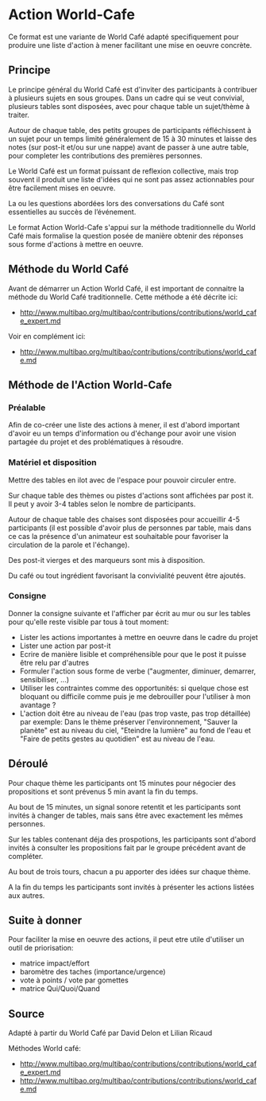 <!--

---
title: Action World-Cafe 
description: Ce format est une variante de World Café adapté specifiquement pour produire une liste d'action à mener facilitant une mise en oeuvre concrète.
image_url: 
licence: CC-BY-SA
---

-->


# Action World-Cafe

Ce format est une variante de World Café adapté specifiquement pour produire une liste d'action à mener facilitant une mise en oeuvre concrète.


## Principe

Le principe général du World Café est d'inviter des participants à contribuer à plusieurs sujets en sous groupes. Dans un cadre qui se veut convivial, plusieurs tables sont disposées, avec pour chaque table un sujet/thème à traiter. 

Autour de chaque table, des petits groupes de participants réfléchissent à un sujet pour un temps limité généralement de 15 à 30 minutes et laisse des notes (sur post-it et/ou sur une nappe) avant de passer à une autre table, pour completer les contributions des premières personnes.

Le World Café est un format puissant de reflexion collective, mais trop souvent il produit une liste d'idées qui ne sont pas assez actionnables pour être facilement mises en oeuvre.

La ou les questions abordées lors des conversations du Café sont essentielles au succès de l’événement.

Le format Action World-Cafe s'appui sur la méthode traditionnelle du World Café mais formalise la question posée de manière obtenir des réponses sous forme d'actions à mettre en oeuvre.

## Méthode du World Café
Avant de démarrer un Action World Café, il est important de connaitre la méthode du World Café traditionnelle. Cette méthode a été décrite ici: 
- http://www.multibao.org/multibao/contributions/contributions/world_cafe_expert.md

Voir en complément ici:
- http://www.multibao.org/multibao/contributions/contributions/world_cafe.md

## Méthode de l'Action World-Cafe

### Préalable

Afin de co-créer une liste des actions à mener, il est d'abord important d'avoir eu un temps d'information ou d'échange pour avoir une vision partagée du projet et des problématiques à résoudre.

### Matériel et disposition 

Mettre des tables en ilot avec de l'espace pour pouvoir circuler entre.

Sur chaque table des thèmes ou pistes d'actions sont affichées par post it. Il peut y avoir 3-4 tables selon le nombre de participants. 

Autour de chaque table des chaises sont disposées pour accueillir 4-5 participants (il est possible d'avoir plus de personnes par table, mais dans ce cas la présence d'un animateur est souhaitable pour favoriser la circulation de la parole et l'échange).

Des post-it vierges et des marqueurs sont mis à disposition.

Du café ou tout ingrédient favorisant la convivialité peuvent être ajoutés.

### Consigne

Donner la consigne suivante et l'afficher par écrit au mur ou sur les tables pour qu'elle reste visible par tous à tout moment:
- Lister les actions importantes à mettre en oeuvre dans le cadre du projet
- Lister une action par post-it
- Ecrire de manière lisible et compréhensible pour que le post it puisse être relu par d'autres
- Formuler l'action sous forme de verbe ("augmenter, diminuer, demarrer, sensibiliser, ...)
- Utiliser les contraintes comme des opportunités: si quelque chose est bloquant ou difficile comme puis je me debrouiller pour l'utiliser à mon avantage ?
- L'action doit être au niveau de l'eau (pas trop vaste, pas trop détaillée) par exemple: Dans le thème préserver l'environnement, "Sauver la planète" est au niveau du ciel, "Eteindre la lumière" au fond de l'eau et "Faire de petits gestes au quotidien" est au niveau de l'eau.


## Déroulé

Pour chaque thème les participants ont 15 minutes pour négocier des propositions et sont prévenus 5 min avant la fin du temps. 

Au bout de 15 minutes, un signal sonore retentit et les participants sont invités à changer de tables, mais sans être avec exactement les mêmes personnes. 

Sur les tables contenant déja des prospotions, les participants sont d'abord invités à consulter les propositions fait par le groupe précédent avant de compléter.

Au bout de trois tours, chacun a pu apporter des idées sur chaque thème.

A la fin du temps les participants sont invités à présenter les actions listées aux autres.

## Suite à donner

Pour faciliter la mise en oeuvre des actions, il peut etre utile d'utiliser un outil de priorisation:
- matrice impact/effort
- baromètre des taches (importance/urgence)
- vote à points / vote par gomettes
- matrice Qui/Quoi/Quand

## Source
Adapté à partir du World Café par David Delon et Lilian Ricaud

Méthodes World café:
- http://www.multibao.org/multibao/contributions/contributions/world_cafe_expert.md
- http://www.multibao.org/multibao/contributions/contributions/world_cafe.md
